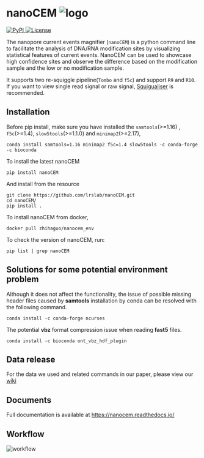 # nanoCEM ![logo](docs/logo_tiny.png "nanoCEM")
<a href="https://pypi.python.org/pypi/nanoCEM" rel="pypi">![PyPI](https://img.shields.io/pypi/v/nanoCEM?color=green) </a>
<a href="https://opensource.org/license/mit/" rel="license">![License](https://img.shields.io/pypi/l/nanoCEM?color=orange)</a>

The nanopore current events magnifier (`nanoCEM`) is a python command line to facilitate the analysis of DNA/RNA modification sites by visualizing statistical features of current events. 
NanoCEM can be used to showcase high confidence sites and observe the difference based on the modification sample and the low or no modification sample.

It supports two re-squiggle pipeline(`Tombo` and `f5c`) and support `R9` and `R10`.
If you want to view single read signal or raw signal, [Squigualiser](https://github.com/hiruna72/squigualiser) is recommended.

## Installation

Before pip install, make sure you have installed the `samtools`(>=1.16) , `f5c`(>=1.4), `slow5tools`(>=1.1.0) and `minimap2`(>=2.17),

    conda install samtools=1.16 minimap2 f5c=1.4 slow5tools -c conda-forge -c bioconda 

To install the latest nanoCEM

    pip install nanoCEM

And install from the resource

    git clone https://github.com/lrslab/nanoCEM.git
    cd nanoCEM/
    pip install .
To install nanoCEM from docker,

    docker pull zhihaguo/nanocem_env
    
To check the version of nanoCEM, run:

    pip list | grep nanoCEM


## Solutions for some potential environment problem
Although it does not affect the functionality, the issue of possible missing header files caused by **samtools** installation by conda can be resolved with the following command.

    conda install -c conda-forge ncurses

The potential **vbz** format compression issue when reading **fast5** files.

    conda install -c bioconda ont_vbz_hdf_plugin



## Data release
For the data we used and related commands in our paper, please view our [wiki](https://github.com/lrslab/nanoCEM/wiki/Data-release-and-commands)

## Documents
Full documentation is available at https://nanocem.readthedocs.io/

## Workflow
![workflow](docs/Workflow.png)
